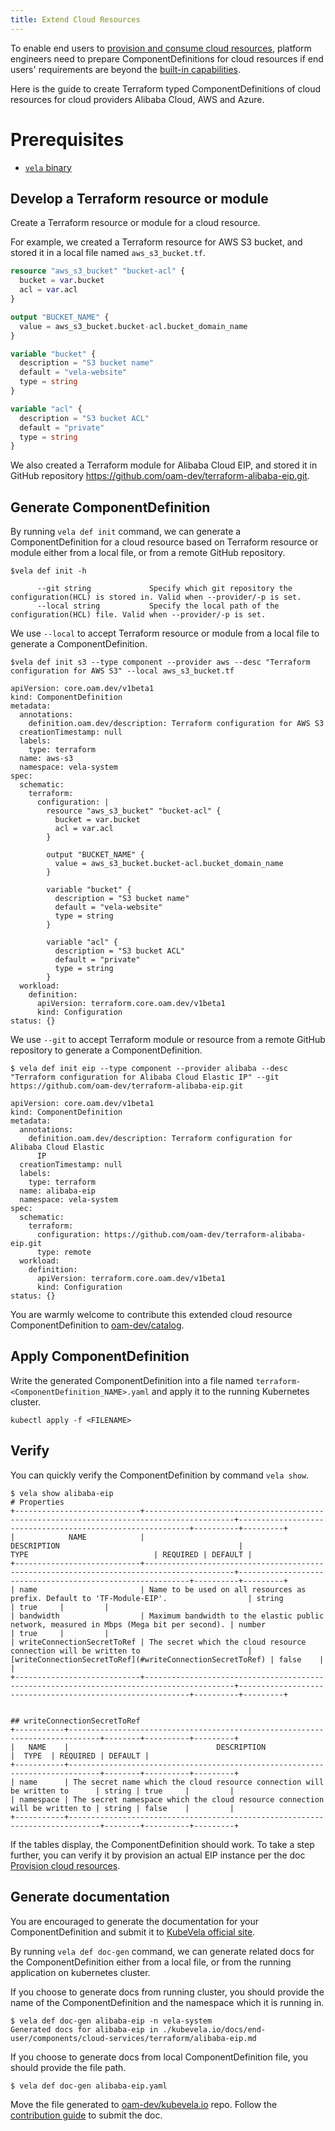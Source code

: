 ```yaml
---
title: Extend Cloud Resources
---
```


To enable end users to [provision and consume cloud resources](../../end-user/components/cloud-services/provision-and-consume-cloud-services),
platform engineers need to prepare ComponentDefinitions for cloud resources if end users' requirements are beyond the
[built-in capabilities](../../end-user/components/cloud-services/provision-and-consume-cloud-services#supported-cloud-resource-list).

Here is the guide to create Terraform typed ComponentDefinitions of cloud resources for cloud providers Alibaba Cloud, AWS and Azure.

# Prerequisites

- [`vela` binary](../../install.mdx)

## Develop a Terraform resource or module

Create a Terraform resource or module for a cloud resource.

For example, we created a Terraform resource for AWS S3 bucket, and stored it in a local file named `aws_s3_bucket.tf`.

```terraform
resource "aws_s3_bucket" "bucket-acl" {
  bucket = var.bucket
  acl = var.acl
}

output "BUCKET_NAME" {
  value = aws_s3_bucket.bucket-acl.bucket_domain_name
}

variable "bucket" {
  description = "S3 bucket name"
  default = "vela-website"
  type = string
}

variable "acl" {
  description = "S3 bucket ACL"
  default = "private"
  type = string
}
```

We also created a Terraform module for Alibaba Cloud EIP, and stored it in GitHub repository https://github.com/oam-dev/terraform-alibaba-eip.git.

## Generate ComponentDefinition

By running `vela def init` command, we can generate a ComponentDefinition for a cloud resource based on Terraform resource or module
either from a local file, or from a remote GitHub repository.

```shell
$vela def init -h

      --git string             Specify which git repository the configuration(HCL) is stored in. Valid when --provider/-p is set.
      --local string           Specify the local path of the configuration(HCL) file. Valid when --provider/-p is set.
```

We use `--local` to accept Terraform resource or module from a local file to generate a ComponentDefinition.

```shell
$vela def init s3 --type component --provider aws --desc "Terraform configuration for AWS S3" --local aws_s3_bucket.tf

apiVersion: core.oam.dev/v1beta1
kind: ComponentDefinition
metadata:
  annotations:
    definition.oam.dev/description: Terraform configuration for AWS S3
  creationTimestamp: null
  labels:
    type: terraform
  name: aws-s3
  namespace: vela-system
spec:
  schematic:
    terraform:
      configuration: |
        resource "aws_s3_bucket" "bucket-acl" {
          bucket = var.bucket
          acl = var.acl
        }

        output "BUCKET_NAME" {
          value = aws_s3_bucket.bucket-acl.bucket_domain_name
        }

        variable "bucket" {
          description = "S3 bucket name"
          default = "vela-website"
          type = string
        }

        variable "acl" {
          description = "S3 bucket ACL"
          default = "private"
          type = string
        }
  workload:
    definition:
      apiVersion: terraform.core.oam.dev/v1beta1
      kind: Configuration
status: {}
```

We use `--git` to accept Terraform module or resource from a remote GitHub repository to generate a ComponentDefinition.

```shell
$ vela def init eip --type component --provider alibaba --desc "Terraform configuration for Alibaba Cloud Elastic IP" --git https://github.com/oam-dev/terraform-alibaba-eip.git

apiVersion: core.oam.dev/v1beta1
kind: ComponentDefinition
metadata:
  annotations:
    definition.oam.dev/description: Terraform configuration for Alibaba Cloud Elastic
      IP
  creationTimestamp: null
  labels:
    type: terraform
  name: alibaba-eip
  namespace: vela-system
spec:
  schematic:
    terraform:
      configuration: https://github.com/oam-dev/terraform-alibaba-eip.git
      type: remote
  workload:
    definition:
      apiVersion: terraform.core.oam.dev/v1beta1
      kind: Configuration
status: {}
```

You are warmly welcome to contribute this extended cloud resource ComponentDefinition to [oam-dev/catalog](https://github.com/oam-dev/catalog/tree/master/addons/).

## Apply ComponentDefinition

Write the generated ComponentDefinition into a file named `terraform-<ComponentDefinition_NAME>.yaml` and apply it to the running Kubernetes cluster.

```shell
kubectl apply -f <FILENAME>
```

## Verify


You can quickly verify the ComponentDefinition by command `vela show`.

```shell
$ vela show alibaba-eip
# Properties
+----------------------------+------------------------------------------------------------------------------------------+-----------------------------------------------------------+----------+---------+
|            NAME            |                                       DESCRIPTION                                        |                           TYPE                            | REQUIRED | DEFAULT |
+----------------------------+------------------------------------------------------------------------------------------+-----------------------------------------------------------+----------+---------+
| name                       | Name to be used on all resources as prefix. Default to 'TF-Module-EIP'.                  | string                                                    | true     |         |
| bandwidth                  | Maximum bandwidth to the elastic public network, measured in Mbps (Mega bit per second). | number                                                    | true     |         |
| writeConnectionSecretToRef | The secret which the cloud resource connection will be written to                        | [writeConnectionSecretToRef](#writeConnectionSecretToRef) | false    |         |
+----------------------------+------------------------------------------------------------------------------------------+-----------------------------------------------------------+----------+---------+


## writeConnectionSecretToRef
+-----------+-----------------------------------------------------------------------------+--------+----------+---------+
|   NAME    |                                 DESCRIPTION                                 |  TYPE  | REQUIRED | DEFAULT |
+-----------+-----------------------------------------------------------------------------+--------+----------+---------+
| name      | The secret name which the cloud resource connection will be written to      | string | true     |         |
| namespace | The secret namespace which the cloud resource connection will be written to | string | false    |         |
+-----------+-----------------------------------------------------------------------------+--------+----------+---------+
```

If the tables display, the ComponentDefinition should work. To take a step further, you can verify it by provision an actual EIP instance per
the doc [Provision cloud resources](../../end-user/components/cloud-services/provision-and-consume-cloud-services#provision-cloud-resources).

## Generate documentation

You are encouraged to generate the documentation for your ComponentDefinition and submit it to [KubeVela official site](https://github.com/oam-dev/kubevela.io).

By running `vela def doc-gen` command, we can generate related docs for the ComponentDefinition either from a local file, or from the running application on kubernetes cluster.

If you choose to generate docs from running cluster, you should provide the name of the ComponentDefinition and the namespace which it is running in.

```shell
$ vela def doc-gen alibaba-eip -n vela-system
Generated docs for alibaba-eip in ./kubevela.io/docs/end-user/components/cloud-services/terraform/alibaba-eip.md
```

If you choose to generate docs from local ComponentDefinition file, you should provide the file path.

```shell
$ vela def doc-gen alibaba-eip.yaml
```

Move the file generated to [oam-dev/kubevela.io](https://github.com/oam-dev/kubevela.io) repo. Follow the [contribution guide](https://github.com/oam-dev/kubevela.io#contributing-to-kubevela-en-docs) to submit the doc. 
